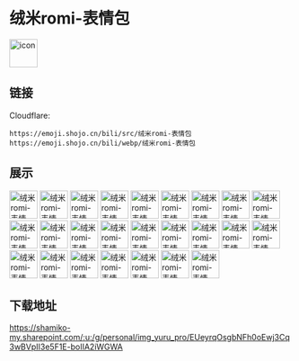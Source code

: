 # 绒米romi-表情包
<img src="https://emoji.shojo.cn/bili/src/绒米romi-表情包/icon.png" width="50" height="50" alt="icon">

## 链接
Cloudflare:
```
https://emoji.shojo.cn/bili/src/绒米romi-表情包
https://emoji.shojo.cn/bili/webp/绒米romi-表情包
```
## 展示
<img src="https://emoji.shojo.cn/bili/src/绒米romi-表情包/绒米romi-表情包-嘻嘻.png" width="50" height="50" alt="绒米romi-表情包-嘻嘻">
<img src="https://emoji.shojo.cn/bili/src/绒米romi-表情包/绒米romi-表情包-打米.png" width="50" height="50" alt="绒米romi-表情包-打米">
<img src="https://emoji.shojo.cn/bili/src/绒米romi-表情包/绒米romi-表情包-高血压.png" width="50" height="50" alt="绒米romi-表情包-高血压">
<img src="https://emoji.shojo.cn/bili/src/绒米romi-表情包/绒米romi-表情包-举办.png" width="50" height="50" alt="绒米romi-表情包-举办">
<img src="https://emoji.shojo.cn/bili/src/绒米romi-表情包/绒米romi-表情包-别急.png" width="50" height="50" alt="绒米romi-表情包-别急">
<img src="https://emoji.shojo.cn/bili/src/绒米romi-表情包/绒米romi-表情包-文盲.png" width="50" height="50" alt="绒米romi-表情包-文盲">
<img src="https://emoji.shojo.cn/bili/src/绒米romi-表情包/绒米romi-表情包-下头.png" width="50" height="50" alt="绒米romi-表情包-下头">
<img src="https://emoji.shojo.cn/bili/src/绒米romi-表情包/绒米romi-表情包-五百强.png" width="50" height="50" alt="绒米romi-表情包-五百强">
<img src="https://emoji.shojo.cn/bili/src/绒米romi-表情包/绒米romi-表情包-上勾拳.png" width="50" height="50" alt="绒米romi-表情包-上勾拳">
<img src="https://emoji.shojo.cn/bili/src/绒米romi-表情包/绒米romi-表情包-打call.png" width="50" height="50" alt="绒米romi-表情包-打call">
<img src="https://emoji.shojo.cn/bili/src/绒米romi-表情包/绒米romi-表情包-酷.png" width="50" height="50" alt="绒米romi-表情包-酷">
<img src="https://emoji.shojo.cn/bili/src/绒米romi-表情包/绒米romi-表情包-穷.png" width="50" height="50" alt="绒米romi-表情包-穷">
<img src="https://emoji.shojo.cn/bili/src/绒米romi-表情包/绒米romi-表情包-震惊.png" width="50" height="50" alt="绒米romi-表情包-震惊">
<img src="https://emoji.shojo.cn/bili/src/绒米romi-表情包/绒米romi-表情包-流汗.png" width="50" height="50" alt="绒米romi-表情包-流汗">
<img src="https://emoji.shojo.cn/bili/src/绒米romi-表情包/绒米romi-表情包-喜欢.png" width="50" height="50" alt="绒米romi-表情包-喜欢">
<img src="https://emoji.shojo.cn/bili/src/绒米romi-表情包/绒米romi-表情包-OK.png" width="50" height="50" alt="绒米romi-表情包-OK">
<img src="https://emoji.shojo.cn/bili/src/绒米romi-表情包/绒米romi-表情包-嗦面.png" width="50" height="50" alt="绒米romi-表情包-嗦面">
<img src="https://emoji.shojo.cn/bili/src/绒米romi-表情包/绒米romi-表情包-笑死.png" width="50" height="50" alt="绒米romi-表情包-笑死">
<img src="https://emoji.shojo.cn/bili/src/绒米romi-表情包/绒米romi-表情包-晚安.png" width="50" height="50" alt="绒米romi-表情包-晚安">
<img src="https://emoji.shojo.cn/bili/src/绒米romi-表情包/绒米romi-表情包-哭哭.png" width="50" height="50" alt="绒米romi-表情包-哭哭">
<img src="https://emoji.shojo.cn/bili/src/绒米romi-表情包/绒米romi-表情包-么么.png" width="50" height="50" alt="绒米romi-表情包-么么">
<img src="https://emoji.shojo.cn/bili/src/绒米romi-表情包/绒米romi-表情包-哼.png" width="50" height="50" alt="绒米romi-表情包-哼">
<img src="https://emoji.shojo.cn/bili/src/绒米romi-表情包/绒米romi-表情包-摸摸.png" width="50" height="50" alt="绒米romi-表情包-摸摸">
<img src="https://emoji.shojo.cn/bili/src/绒米romi-表情包/绒米romi-表情包-拍桌.png" width="50" height="50" alt="绒米romi-表情包-拍桌">
<img src="https://emoji.shojo.cn/bili/src/绒米romi-表情包/绒米romi-表情包-爆炸.png" width="50" height="50" alt="绒米romi-表情包-爆炸">

## 下载地址

https://shamiko-my.sharepoint.com/:u:/g/personal/img_yuru_pro/EUeyrqOsgbNFh0oEwj3Cq3wBVpII3e5F1E-boIIA2iWGWA